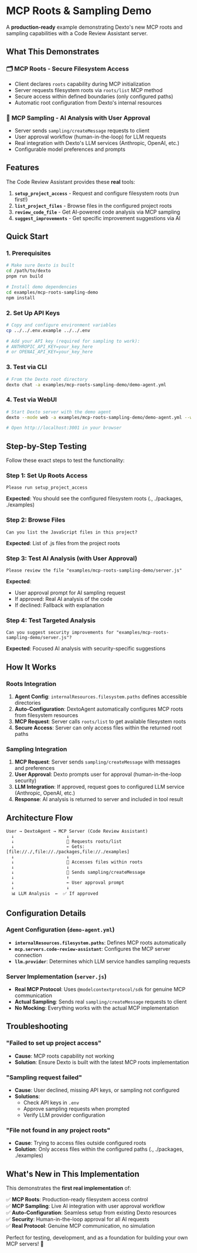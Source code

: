 # MCP Roots & Sampling Demo

A **production-ready** example demonstrating Dexto's new MCP roots and sampling capabilities with a Code Review Assistant server.

## What This Demonstrates

### 🗂️ **MCP Roots** - Secure Filesystem Access
- Client declares `roots` capability during MCP initialization
- Server requests filesystem roots via `roots/list` MCP method
- Secure access within defined boundaries (only configured paths)
- Automatic root configuration from Dexto's internal resources

### 🤖 **MCP Sampling** - AI Analysis with User Approval
- Server sends `sampling/createMessage` requests to client
- User approval workflow (human-in-the-loop) for LLM requests
- Real integration with Dexto's LLM services (Anthropic, OpenAI, etc.)
- Configurable model preferences and prompts

## Features

The Code Review Assistant provides these **real** tools:

1. **`setup_project_access`** - Request and configure filesystem roots (run first!)
2. **`list_project_files`** - Browse files in the configured project roots
3. **`review_code_file`** - Get AI-powered code analysis via MCP sampling
4. **`suggest_improvements`** - Get specific improvement suggestions via AI

## Quick Start

### 1. Prerequisites
```bash
# Make sure Dexto is built
cd /path/to/dexto
pnpm run build

# Install demo dependencies
cd examples/mcp-roots-sampling-demo
npm install
```

### 2. Set Up API Keys
```bash
# Copy and configure environment variables
cp ../../.env.example ../../.env

# Add your API key (required for sampling to work):
# ANTHROPIC_API_KEY=your_key_here
# or OPENAI_API_KEY=your_key_here
```

### 3. Test via CLI
```bash
# From the Dexto root directory
dexto chat -a examples/mcp-roots-sampling-demo/demo-agent.yml
```

### 4. Test via WebUI
```bash
# Start Dexto server with the demo agent
dexto --mode web -a examples/mcp-roots-sampling-demo/demo-agent.yml --web-port 3001

# Open http://localhost:3001 in your browser
```

## Step-by-Step Testing

Follow these exact steps to test the functionality:

### Step 1: Set Up Roots Access
```
Please run setup_project_access
```
**Expected**: You should see the configured filesystem roots (., ./packages, ./examples)

### Step 2: Browse Files
```
Can you list the JavaScript files in this project?
```
**Expected**: List of .js files from the project roots

### Step 3: Test AI Analysis (with User Approval)
```
Please review the file "examples/mcp-roots-sampling-demo/server.js"
```
**Expected**: 
- User approval prompt for AI sampling request
- If approved: Real AI analysis of the code
- If declined: Fallback with explanation

### Step 4: Test Targeted Analysis
```
Can you suggest security improvements for "examples/mcp-roots-sampling-demo/server.js"?
```
**Expected**: Focused AI analysis with security-specific suggestions

## How It Works

### Roots Integration
1. **Agent Config**: `internalResources.filesystem.paths` defines accessible directories
2. **Auto-Configuration**: DextoAgent automatically configures MCP roots from filesystem resources
3. **MCP Request**: Server calls `roots/list` to get available filesystem roots
4. **Secure Access**: Server can only access files within the returned root paths

### Sampling Integration  
1. **MCP Request**: Server sends `sampling/createMessage` with messages and preferences
2. **User Approval**: Dexto prompts user for approval (human-in-the-loop security)
3. **LLM Integration**: If approved, request goes to configured LLM service (Anthropic, OpenAI, etc.)
4. **Response**: AI analysis is returned to server and included in tool result

## Architecture Flow

```
User → DextoAgent → MCP Server (Code Review Assistant)
  ↓                    ↓
  ↓                    📁 Requests roots/list
  ↓                    ← Gets: [file://./,file://./packages,file://./examples]
  ↓                    ↓
  ↓                    📄 Accesses files within roots
  ↓                    ↓
  ↓                    🤖 Sends sampling/createMessage
  ↓                    ↑
  ↓                    ← User approval prompt
  ↓                    ↓
  📊 LLM Analysis  ←  ✅ If approved
```

## Configuration Details

### Agent Configuration (`demo-agent.yml`)
- **`internalResources.filesystem.paths`**: Defines MCP roots automatically
- **`mcp.servers.code-review-assistant`**: Configures the MCP server connection
- **`llm.provider`**: Determines which LLM service handles sampling requests

### Server Implementation (`server.js`)
- **Real MCP Protocol**: Uses `@modelcontextprotocol/sdk` for genuine MCP communication
- **Actual Sampling**: Sends real `sampling/createMessage` requests to client
- **No Mocking**: Everything works with the actual MCP implementation

## Troubleshooting

### "Failed to set up project access"
- **Cause**: MCP roots capability not working
- **Solution**: Ensure Dexto is built with the latest MCP roots implementation

### "Sampling request failed"
- **Cause**: User declined, missing API keys, or sampling not configured
- **Solutions**: 
  - Check API keys in `.env`
  - Approve sampling requests when prompted
  - Verify LLM provider configuration

### "File not found in any project roots"
- **Cause**: Trying to access files outside configured roots
- **Solution**: Only access files within the configured paths (., ./packages, ./examples)

## What's New in This Implementation

This demonstrates the **first real implementation** of:

✅ **MCP Roots**: Production-ready filesystem access control  
✅ **MCP Sampling**: Live AI integration with user approval workflow  
✅ **Auto-Configuration**: Seamless setup from existing Dexto resources  
✅ **Security**: Human-in-the-loop approval for all AI requests  
✅ **Real Protocol**: Genuine MCP communication, no simulation  

Perfect for testing, development, and as a foundation for building your own MCP servers! 🚀